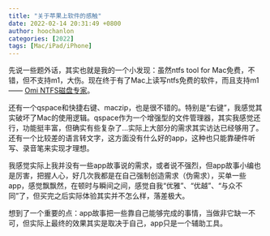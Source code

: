 ```yaml
---
title: "关于苹果上软件的感触"
date: 2022-02-14 20:31:49 +0800
author: hoochanlon
categories: [2022]
tags: [Mac/iPad/iPhone]
---
```


先说一些题外话，其实也就是我的一个小发现：虽然ntfs tool for Mac免费，不错，但不支持m1，大伤。现在终于有了Mac上读写ntfs免费的软件，而且支持m1 —— [Omi NTFS磁盘专家](https://zh.okaapps.com/product/1580856488)。

还有一个qspace和快捷右键、maczip，也是很不错的。特别是“右键”，我感觉其实破坏了Mac的使用逻辑。qspace作为一个增强型的文件管理器，其实我感觉还行，功能挺丰富，但确实有些复杂了...实际上大部分的需求其实访达已经够用了。还有一个比较差的语言转文字，这方面没有什么好的app，这种也只能靠硬件听写、录音笔来实现才理想。

我感觉实际上我并没有一些app故事说的需求，或者说不强烈，但app故事小编也是厉害，把握人心，好几次我都是在自己强制创造需求（伪需求），买单一些app，感觉飘飘然，在顿时与瞬间之间，感觉自我“优雅”、“优越”、“与众不同”了，但买完之后实际体验其实并不怎么样，落差极大。

想到了一个重要的点：app故事把一些靠自己能够完成的事情，当做非它缺一不可，但实际上最终的效果其实是取决于自己，app只是一个辅助工具。